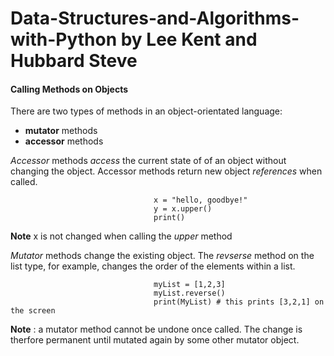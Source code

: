 # Data-Structures-and-Algorithms-with-Python by Lee Kent and Hubbard Steve 

#### Calling Methods on Objects
There are two types of methods in an object-orientated language: 
  - **mutator** methods
  - **accessor** methods 

*Accessor* methods *access* the current state of of an object without changing the object. Accessor methods return new object *references* when called.

                                    x = "hello, goodbye!"
                                    y = x.upper()
                                    print()
                                    
**Note** x is not changed when calling the *upper* method 

*Mutator* methods change the existing object. The *revserse* method on the list type, for example, changes the order of the elements within a list. 

                                    myList = [1,2,3]
                                    myList.reverse()
                                    print(MyList) # this prints [3,2,1] on the screen
                                    
                                    
**Note** : a mutator method cannot be undone once called. The change is therfore permanent until mutated again by some other mutator object.
